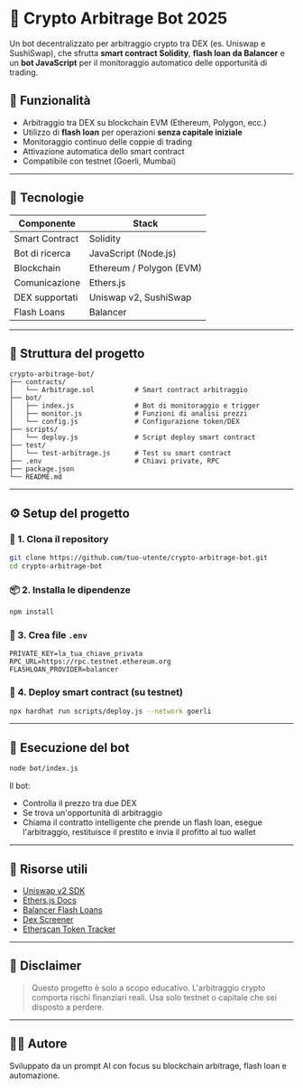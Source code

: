 # 🤖 Crypto Arbitrage Bot 2025

Un bot decentralizzato per arbitraggio crypto tra DEX (es. Uniswap e SushiSwap), che sfrutta **smart contract Solidity**, **flash loan da Balancer** e un **bot JavaScript** per il monitoraggio automatico delle opportunità di trading.

## 📌 Funzionalità
- Arbitraggio tra DEX su blockchain EVM (Ethereum, Polygon, ecc.)
- Utilizzo di **flash loan** per operazioni **senza capitale iniziale**
- Monitoraggio continuo delle coppie di trading
- Attivazione automatica dello smart contract
- Compatibile con testnet (Goerli, Mumbai)

---

## 🧰 Tecnologie

| Componente       | Stack                      |
|------------------|----------------------------|
| Smart Contract   | Solidity                   |
| Bot di ricerca   | JavaScript (Node.js)       |
| Blockchain       | Ethereum / Polygon (EVM)   |
| Comunicazione    | Ethers.js                  |
| DEX supportati   | Uniswap v2, SushiSwap      |
| Flash Loans      | Balancer                   |

---

## 📁 Struttura del progetto

```
crypto-arbitrage-bot/
├── contracts/
│   └── Arbitrage.sol          # Smart contract arbitraggio
├── bot/
│   ├── index.js               # Bot di monitoraggio e trigger
│   ├── monitor.js             # Funzioni di analisi prezzi
│   └── config.js              # Configurazione token/DEX
├── scripts/
│   └── deploy.js              # Script deploy smart contract
├── test/
│   └── test-arbitrage.js      # Test su smart contract
├── .env                       # Chiavi private, RPC
├── package.json
└── README.md
```

---

## ⚙️ Setup del progetto

### 🔐 1. Clona il repository

```bash
git clone https://github.com/tuo-utente/crypto-arbitrage-bot.git
cd crypto-arbitrage-bot
```

### 📦 2. Installa le dipendenze

```bash
npm install
```

### 🔧 3. Crea file `.env`

```env
PRIVATE_KEY=la_tua_chiave_privata
RPC_URL=https://rpc.testnet.ethereum.org
FLASHLOAN_PROVIDER=balancer
```

### 🚀 4. Deploy smart contract (su testnet)

```bash
npx hardhat run scripts/deploy.js --network goerli
```

---

## 🧪 Esecuzione del bot

```bash
node bot/index.js
```

Il bot:
- Controlla il prezzo tra due DEX
- Se trova un'opportunità di arbitraggio
- Chiama il contratto intelligente che prende un flash loan, esegue l'arbitraggio, restituisce il prestito e invia il profitto al tuo wallet

---

## 📘 Risorse utili

- [Uniswap v2 SDK](https://docs.uniswap.org)
- [Ethers.js Docs](https://docs.ethers.org)
- [Balancer Flash Loans](https://dev.balancer.fi)
- [Dex Screener](https://dexscreener.com)
- [Etherscan Token Tracker](https://etherscan.io/tokens)

---

## 📣 Disclaimer

> Questo progetto è solo a scopo educativo. L'arbitraggio crypto comporta rischi finanziari reali. Usa solo testnet o capitale che sei disposto a perdere.

---

## 🧑‍💻 Autore

Sviluppato da un prompt AI con focus su blockchain arbitrage, flash loan e automazione.
